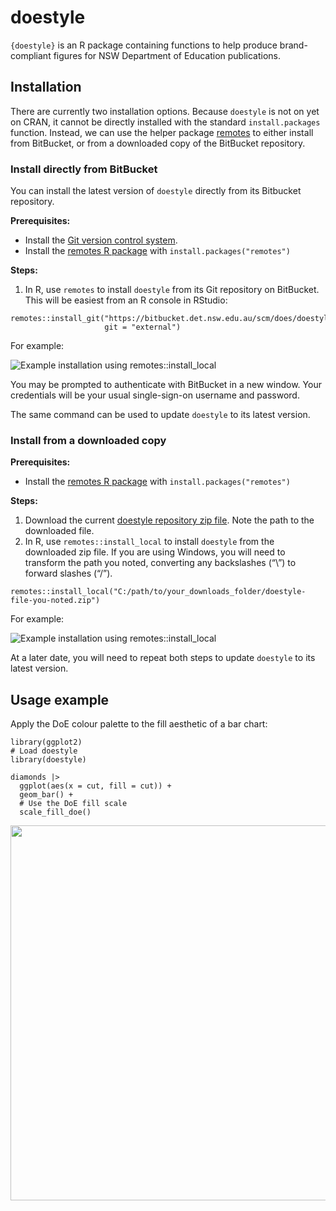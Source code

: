 <!-- README.md is generated from README.Rmd. Please edit that file -->

# doestyle

<!-- badges: start -->
<!-- badges: end -->

`{doestyle}` is an R package containing functions to help produce
brand-compliant figures for NSW Department of Education publications.

## Installation

There are currently two installation options. Because `doestyle` is not
on yet on CRAN, it cannot be directly installed with the standard
`install.packages` function. Instead, we can use the helper package
[remotes](https://cran.r-project.org/package=remotes) to either install
from BitBucket, or from a downloaded copy of the BitBucket repository.

### Install directly from BitBucket

You can install the latest version of `doestyle` directly from its
Bitbucket repository.

**Prerequisites:**

-   Install the [Git version control system](https://git-scm.com/).
-   Install the [remotes R
    package](https://cran.r-project.org/package=remotes) with
    `install.packages("remotes")`

**Steps:**

1.  In R, use `remotes` to install `doestyle` from its Git repository on
    BitBucket. This will be easiest from an R console in RStudio:

<!-- -->

    remotes::install_git("https://bitbucket.det.nsw.edu.au/scm/does/doestyle.git",
                         git = "external")

For example:

![Example installation using
remotes::install\_local](man/figures/install_git.gif)

You may be prompted to authenticate with BitBucket in a new window. Your
credentials will be your usual single-sign-on username and password.

The same command can be used to update `doestyle` to its latest version.

### Install from a downloaded copy

**Prerequisites:**

-   Install the [remotes R
    package](https://cran.r-project.org/package=remotes) with
    `install.packages("remotes")`

**Steps:**

1.  Download the current [doestyle repository zip
    file](https://bitbucket.det.nsw.edu.au/rest/api/latest/projects/DOES/repos/doestyle/archive?format=zip).
    Note the path to the downloaded file.
2.  In R, use `remotes::install_local` to install `doestyle` from the
    downloaded zip file. If you are using Windows, you will need to
    transform the path you noted, converting any backslashes (“\\”) to
    forward slashes (“/”).

<!-- -->

    remotes::install_local("C:/path/to/your_downloads_folder/doestyle-file-you-noted.zip")

For example:

![Example installation using
remotes::install\_local](man/figures/install_local.gif)

At a later date, you will need to repeat both steps to update `doestyle`
to its latest version.

## Usage example

Apply the DoE colour palette to the fill aesthetic of a bar chart:

    library(ggplot2)
    # Load doestyle
    library(doestyle)

    diamonds |>
      ggplot(aes(x = cut, fill = cut)) +
      geom_bar() +
      # Use the DoE fill scale
      scale_fill_doe()

<img src="raw/man/figures/README-example-1.png" width="600px" />
